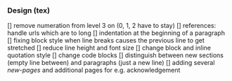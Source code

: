 
### Design (tex)

[]   remove numeration from level 3 on (0, 1, 2 have to stay)
[]   references: handle urls which are to long
[]   indentation at the beginning of a paragraph
[]   fixing block style when line breaks causes the previous line to get stretched
[]   reduce line height and font size
[]   change block and inline quotation style
[]   change code blocks
[]   distinguish between new sections (empty line between) and paragraphs (just a new line)
[]   adding several *new-pages* and additional pages for e.g. acknowledgement 
